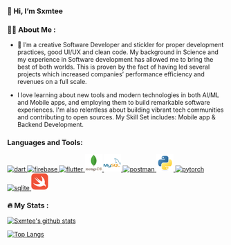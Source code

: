 <h3 align="left">👋 Hi, I’m Sxmtee</h3>

<h3 align="left">👨‍💻 About Me :</h3>

- 👀 I’m a creative Software Developer and stickler for proper development practices, good UI/UX and clean code. My background in Science and my experience in Software development has allowed me to bring the best of both worlds. This is proven by the fact of having led several projects which increased companies’ performance efficiency and revenues on a full scale.

- I love learning about new tools and modern technologies in both AI/ML and Mobile apps, and employing them to build remarkable software experiences. I'm also relentless about building vibrant tech communities and contributing to open sources. My Skill Set includes: Mobile app & Backend Development.


<h3 align="left">Languages and Tools:</h3>
<p align="left"> <a href="https://dart.dev" target="_blank" rel="noreferrer"> <img src="https://www.vectorlogo.zone/logos/dartlang/dartlang-icon.svg" alt="dart" width="40" height="40"/> </a> <a href="https://firebase.google.com/" target="_blank" rel="noreferrer"> <img src="https://www.vectorlogo.zone/logos/firebase/firebase-icon.svg" alt="firebase" width="40" height="40"/> </a> <a href="https://flutter.dev" target="_blank" rel="noreferrer"> <img src="https://www.vectorlogo.zone/logos/flutterio/flutterio-icon.svg" alt="flutter" width="40" height="40"/> </a> <a href="https://www.mongodb.com/" target="_blank" rel="noreferrer"> <img src="https://raw.githubusercontent.com/devicons/devicon/master/icons/mongodb/mongodb-original-wordmark.svg" alt="mongodb" width="40" height="40"/> </a> <a href="https://www.mysql.com/" target="_blank" rel="noreferrer"> <img src="https://raw.githubusercontent.com/devicons/devicon/master/icons/mysql/mysql-original-wordmark.svg" alt="mysql" width="40" height="40"/> </a> <a href="https://postman.com" target="_blank" rel="noreferrer"> <img src="https://www.vectorlogo.zone/logos/getpostman/getpostman-icon.svg" alt="postman" width="40" height="40"/> </a> <a href="https://www.python.org" target="_blank" rel="noreferrer"> <img src="https://raw.githubusercontent.com/devicons/devicon/master/icons/python/python-original.svg" alt="python" width="40" height="40"/> </a> <a href="https://pytorch.org/" target="_blank" rel="noreferrer"> <img src="https://www.vectorlogo.zone/logos/pytorch/pytorch-icon.svg" alt="pytorch" width="40" height="40"/> </a> <a href="https://www.sqlite.org/" target="_blank" rel="noreferrer"> <img src="https://www.vectorlogo.zone/logos/sqlite/sqlite-icon.svg" alt="sqlite" width="40" height="40"/> </a> <a href="https://developer.apple.com/swift/" target="_blank" rel="noreferrer"> <img src="https://raw.githubusercontent.com/devicons/devicon/master/icons/swift/swift-original.svg" alt="swift" width="40" height="40"/> </a> </p>

<h3 align="left">🔥 My Stats :</h3>

[![Sxmtee's github stats](https://github-readme-stats.vercel.app/api?username=Sxmtee&theme=radical)](https://github.com/Sxmtee/github-readme-stats)

[![Top Langs](https://github-readme-stats.vercel.app/api/top-langs/?username=Sxmtee&layout=compact)](https://github.com/Sxmtee/github-readme-stats)
